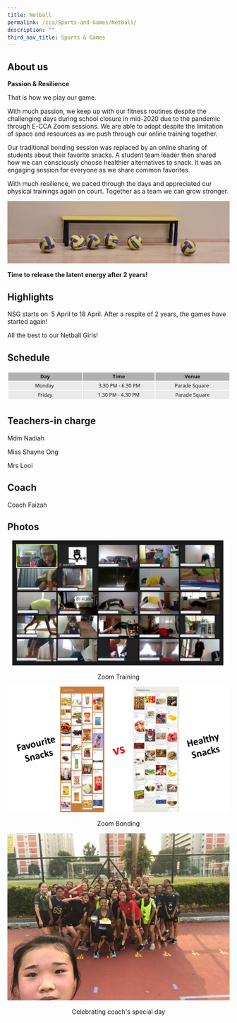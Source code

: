 ```yaml
---
title: Netball
permalink: /cca/Sports-and-Games/Netball/
description: ""
third_nav_title: Sports & Games
---
```

About us
--------

**Passion & Resilience**

  

That is how we play our game. 

  

With much passion, we keep up with our fitness routines despite the challenging days during school closure in mid-2020 due to the pandemic through E-CCA Zoom sessions. We are able to adapt despite the limitation of space and resources as we push through our online training together. 

  

Our traditional bonding session was replaced by an online sharing of students about their favorite snacks. A student team leader then shared how we can consciously choose healthier alternatives to snack. It was an engaging session for everyone as we share common favorites. 

  

With much resilience, we paced through the days and appreciated our physical trainings again on court. Together as a team we can grow stronger.

![](/images/Netball.jpeg)

**Time to release the latent energy after 2 years!**

Highlights
----------

NSG starts on  5 April to 18 April. After a respite of 2 years, the games have started again!  

All the best to our Netball Girls!

Schedule
--------

![](/images/netballsch.png)

Teachers-in charge
------------------

Mdm Nadiah  

Miss Shayne Ong  

Mrs Looi

Coach
-----

Coach Faizah  
  

Photos
------

![](/images/Zoom%20Training.jpeg)
<center>Zoom Training</center>

![](/images/Zoom%20Bonding.jpeg)
<center>Zoom Bonding</center>

![](/images/Group%202.jpeg)
<center>Celebrating coach's special day </center>

